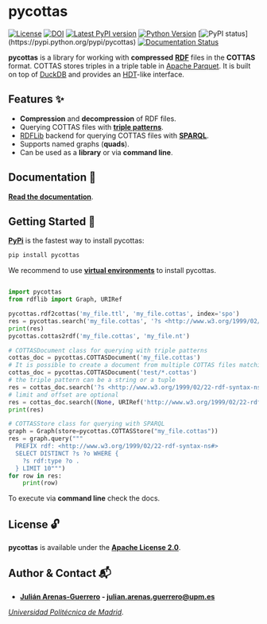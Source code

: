 # pycottas

[![License](https://img.shields.io/pypi/l/pycottas.svg)](https://github.com/arenas-guerrero-julian/pycottas/blob/main/LICENSE)
[![DOI](https://zenodo.org/badge/633315029.svg)](https://doi.org/10.5281/zenodo.15350990)
[![Latest PyPI version](https://img.shields.io/pypi/v/pycottas?style=flat)](https://pypi.python.org/pypi/pycottas)
[![Python Version](https://img.shields.io/pypi/pyversions/pycottas.svg)](https://pypi.python.org/pypi/pycottas)
[![PyPI status](https://img.shields.io:/pypi/status/pycottas?)](https://pypi.python.org/pypi/pycottas)
[![Documentation Status](https://readthedocs.org/projects/pycottas/badge/?version=latest)](https://pycottas.readthedocs.io)

**pycottas** is a library for working with **compressed** **[RDF](https://www.w3.org/TR/rdf11-concepts/)** files in the **COTTAS** format. COTTAS stores triples in a triple table in [Apache Parquet](https://parquet.apache.org/). It is built on top of [DuckDB](https://duckdb.org/) and provides an [HDT](https://www.rdfhdt.org/)-like interface.

## Features :sparkles:

- **Compression** and **decompression** of RDF files.
- Querying COTTAS files with **[triple patterns](https://www.w3.org/TR/sparql11-query/#sparqlTriplePatterns)**.
- [RDFLib](https://github.com/RDFLib/rdflib) backend for querying COTTAS files with **[SPARQL](https://www.w3.org/TR/sparql11-query/)**.
- Supports named graphs (**quads**).
- Can be used as a **library** or via **command line**.

## Documentation :bookmark_tabs:

**[Read the documentation](https://pycottas.readthedocs.io)**.

## Getting Started :rocket:

**[PyPi](https://pypi.org/project/pycottas/)** is the fastest way to install pycottas:
```bash
pip install pycottas
```

We recommend to use **[virtual environments](https://docs.python.org/3/library/venv.html#)** to install pycottas.

```python

import pycottas
from rdflib import Graph, URIRef

pycottas.rdf2cottas('my_file.ttl', 'my_file.cottas', index='spo')
res = pycottas.search('my_file.cottas', '?s <http://www.w3.org/1999/02/22-rdf-syntax-ns#type> ?o')
print(res)
pycottas.cottas2rdf('my_file.cottas', 'my_file.nt')

# COTTASDocument class for querying with triple patterns
cottas_doc = pycottas.COTTASDocument('my_file.cottas')
# It is possible to create a document from multiple COTTAS files matching a glob pattern
cottas_doc = pycottas.COTTASDocument('test/*.cottas')
# the triple pattern can be a string or a tuple
res = cottas_doc.search('?s <http://www.w3.org/1999/02/22-rdf-syntax-ns#type> ?o')
# limit and offset are optional
res = cottas_doc.search((None, URIRef('http://www.w3.org/1999/02/22-rdf-syntax-ns#type'), None), limit=10, offset=20)
print(res)

# COTTASStore class for querying with SPARQL
graph = Graph(store=pycottas.COTTASStore("my_file.cottas"))
res = graph.query("""
  PREFIX rdf: <http://www.w3.org/1999/02/22-rdf-syntax-ns#>
  SELECT DISTINCT ?s ?o WHERE {
    ?s rdf:type ?o .
  } LIMIT 10""")
for row in res:
    print(row)
```

To execute via **command line** check the docs.

## License :unlock:

**pycottas** is available under the **[Apache License 2.0](https://github.com/arenas-guerrero-julian/pycottas/blob/main/LICENSE)**.

## Author & Contact :mailbox_with_mail:

- **[Julián Arenas-Guerrero](https://github.com/arenas-guerrero-julian/) - [julian.arenas.guerrero@upm.es](mailto:julian.arenas.guerrero@upm.es)**

*[Universidad Politécnica de Madrid](https://www.upm.es/internacional)*.
